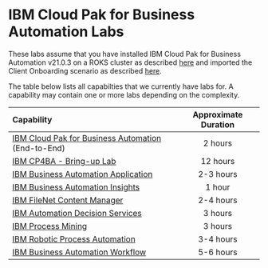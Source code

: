 # IBM Cloud Pak for Business Automation Labs

These labs assume that you have installed IBM Cloud Pak for Business Automation v21.0.3 on a ROKS cluster as described [here](https://github.com/IBM/cp4ba-rapid-deployment/tree/main/cp4ba-21-0-3) and imported the Client Onboarding scenario as described [here](https://github.com/IBM/cp4ba-client-onboarding-scenario/tree/main/21.0.3).

The table below lists all capabilties that we currently have labs for. A capability may contain one or more labs depending on the complexity.

| Capability                                                   | Approximate Duration |
| :----------------------------------------------------------- | :------------------: |
| [IBM Cloud Pak for Business Automation](/IBM%20Cloud%20Pak%20for%20Business%20Automation%20(End-to-End)) (End-to-End) |       2 hours        |
| [IBM CP4BA - Bring-up Lab](/Bring-up)                        |       12 hours       |
| [IBM Business Automation Application](/Business%20Automation%20Application) |      2-3 hours       |
| [IBM Business Automation Insights](/Business%20Automation%20Insights) |        1 hour        |
| [IBM FileNet Content Manager](/Content)                      |      2-4 hours       |
| [IBM Automation Decision Services](/Decisions)               |       3 hours        |
| [IBM Process Mining](/Process%20Mining)                      |       3 hours        |
| [IBM Robotic Process Automation](/Robotic%20Process%20Automation) |      3-4 hours       |
| [IBM Business Automation Workflow](/Workflow)                |      5-6 hours       |

